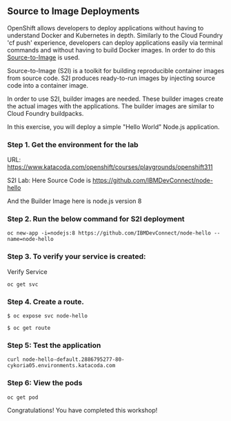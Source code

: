 ## Source to Image Deployments

OpenShift allows developers to deploy applications without having to understand Docker and Kubernetes in depth. Similarly to the Cloud Foundry 'cf push' experience, developers can deploy applications easily via terminal commands and without having to build Docker images. In order to do this [Source-to-Image](https://github.com/openshift/source-to-image) is used.

Source-to-Image (S2I) is a toolkit for building reproducible container images from source code. S2I produces ready-to-run images by injecting source code into a container image.

In order to use S2I, builder images are needed. These builder images create the actual images with the applications. The builder images are similar to Cloud Foundry buildpacks.

In this exercise, you will deploy a simple "Hello World" Node.js application.

### Step 1. Get the environment for the lab

URL: https://www.katacoda.com/openshift/courses/playgrounds/openshift311

S2I Lab: Here Source Code is https://github.com/IBMDevConnect/node-hello

And the Builder Image here is node.js version 8

### Step 2. Run the below command for S2I deployment

```
oc new-app -i=nodejs:8 https://github.com/IBMDevConnect/node-hello --name=node-hello

```

### Step 3. To verify your service is created:

Verify Service

```
oc get svc
```

### Step 4. Create a route.

```
$ oc expose svc node-hello
```

```
$ oc get route
```

### Step 5: Test the application

```
curl node-hello-default.2886795277-80-cykoria05.environments.katacoda.com
```

### Step 6: View the pods

```
oc get pod
```

Congratulations! You have completed this workshop!
